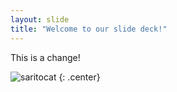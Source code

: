 ```yaml
---
layout: slide
title: "Welcome to our slide deck!"
---
```


This is a change!

![saritocat](https://octodex.github.com/images/saritocat.png)
{: .center}
